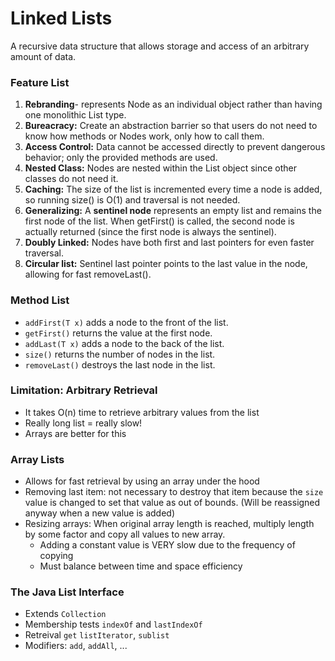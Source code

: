 # Linked Lists

A recursive data structure that allows storage and access of an arbitrary amount of data.

### Feature List
1. **Rebranding**- represents Node as an individual object rather than having one monolithic List type.
2. **Bureacracy:** Create an abstraction barrier so that users do not need to know how methods or Nodes work, only how to call them.
3. **Access Control:** Data cannot be accessed directly to prevent dangerous behavior; only the provided methods are used.
4. **Nested Class:** Nodes are nested within the List object since other classes do not need it.
5. **Caching:** The size of the list is incremented every time a node is added, so running size() is O(1) and traversal is not needed.
6. **Generalizing:** A **sentinel node** represents an empty list and remains the first node of the list. When getFirst() is called, the second node is actually returned (since the first node is always the sentinel).
7. **Doubly Linked:** Nodes have both first and last pointers for even faster traversal.
8. **Circular list:** Sentinel last pointer points to the last value in the node, allowing for fast removeLast().

### Method List
 - `addFirst(T x)` adds a node to the front of the list.
 - `getFirst()` returns the value at the first node.
 - `addLast(T x)` adds a node to the back of the list.
 - `size()` returns the number of nodes in the list.
 - `removeLast()` destroys the last node in the list.

### Limitation: Arbitrary Retrieval
 - It takes O(n) time to retrieve arbitrary values from the list
 - Really long list = really slow!
 - Arrays are better for this

### Array Lists
 - Allows for fast retrieval by using an array under the hood
 - Removing last item: not necessary to destroy that item because the `size` value is changed to set that value as out of bounds. (Will be reassigned anyway when a new value is added)
 - Resizing arrays: When original array length is reached, multiply length by some factor and copy all values to new array.
    - Adding a constant value is VERY slow due to the frequency of copying
    - Must balance between time and space efficiency

### The Java List Interface
 - Extends `Collection`
 - Membership tests `indexOf` and `lastIndexOf`
 - Retreival `get` `listIterator`, `sublist`
 - Modifiers: `add`, `addAll`, ...
